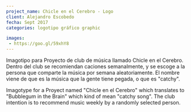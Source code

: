 ```yaml
---
project_name: Chicle en el Cerebro - Logo
client: Alejandro Escobedo
fecha: Sept 2017
categories: logotipo gráfico graphic

images:
 - https://goo.gl/59xhY8
---
```

Imagotipo para Proyecto de club de música llamado Chicle en el Cerebro. Dentro del club se recomiendan caciones semanalmente, y se escoge a la persona que comparte la música por semana aleatoriamente. El nombre viene de que es la música que la gente tiene pegada, o que es "catchy".



Imagotype for a Proyect named "Chicle en el Cerebro" which translates to "Bubblegum in the Brain" which kind of mean "catchy song". The club intention is to recommend music weekly by a randomly selected person.
